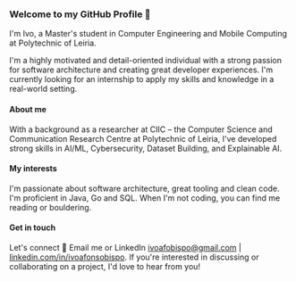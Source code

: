 ### Welcome to my GitHub Profile 👋
I'm Ivo, a Master's student in Computer Engineering and Mobile Computing at Polytechnic of Leiria.

I'm a highly motivated and detail-oriented individual with a strong passion for software architecture and creating great developer experiences. 
I'm currently looking for an internship to apply my skills and knowledge in a real-world setting.

#### About me
With a background as a researcher at CIIC – the Computer Science and Communication Research Centre at Polytechnic of Leiria, I've developed strong skills in AI/ML, Cybersecurity, Dataset Building, and Explainable AI.

#### My interests
I'm passionate about software architecture, great tooling and clean code. I'm proficient in Java, Go and SQL. 
When I'm not coding, you can find me reading or bouldering.

#### Get in touch
Let's connect 💬 Email me or LinkedIn [ivoafobispo@gmail.com](mailto:ivoafobispo@gmail.com) | [linkedin.com/in/ivoafonsobispo](http://linkedin.com/in/ivoafonsobispo). If you're interested in discussing or collaborating on a project, I'd love to hear from you!
